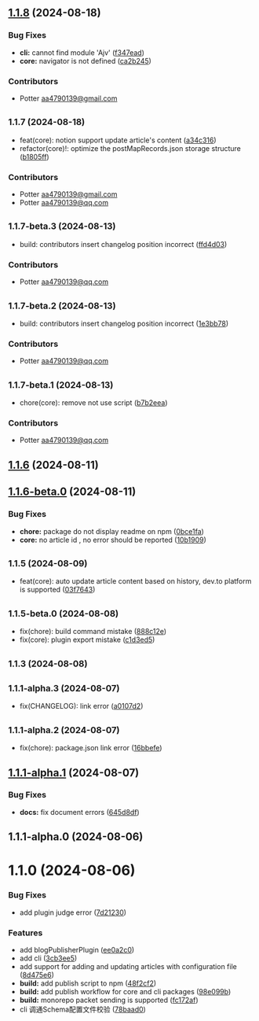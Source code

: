 ## [1.1.8](https://github.com/artipub/artipub/compare/v1.1.7...v1.1.8) (2024-08-18)


### Bug Fixes

* **cli:** cannot find module 'Ajv' ([f347ead](https://github.com/artipub/artipub/commit/f347ead1f107b5190fcb205c1990b736b49e408f))
* **core:** navigator is not defined ([ca2b245](https://github.com/artipub/artipub/commit/ca2b2451b7b463a46f00ae400da5983d9fa9d749))




### Contributors

- Potter <aa4790139@gmail.com>



## <small>1.1.7 (2024-08-18)</small>

* feat(core): notion support update article's content ([a34c316](https://github.com/artipub/artipub/commit/a34c31622139b654b31082eb7329bf4d02e4df5c))
* refactor(core)!: optimize the postMapRecords.json storage structure ([b1805ff](https://github.com/artipub/artipub/commit/b1805ff619df7c030128a22ccdb94797be141399))




### Contributors

- Potter <aa4790139@gmail.com>
- Potter <aa4790139@qq.com>



## <small>1.1.7-beta.3 (2024-08-13)</small>

* build: contributors insert changelog position incorrect ([ffd4d03](https://github.com/artipub/artipub/commit/ffd4d0320b9fd216ff1adde3ebe86d37c61414ab))




### Contributors

- Potter <aa4790139@qq.com>



## <small>1.1.7-beta.2 (2024-08-13)</small>

* build: contributors insert changelog position incorrect ([1e3bb78](https://github.com/artipub/artipub/commit/1e3bb78a1ee277be0b4c6f1bdfeab01fe80f3c75))




### Contributors

- Potter <aa4790139@qq.com>



## <small>1.1.7-beta.1 (2024-08-13)</small>

* chore(core):  remove not use script ([b7b2eea](https://github.com/artipub/artipub/commit/b7b2eea1dab9434ce3a378c728d0ab90e1c9a403))


### Contributors

- Potter <aa4790139@qq.com>

## [1.1.6](https://github.com/artipub/artipub/compare/v1.1.6-beta.0...v1.1.6) (2024-08-11)


## [1.1.6-beta.0](https://github.com/artipub/artipub/compare/v1.1.5...v1.1.6-beta.0) (2024-08-11)


### Bug Fixes

* **chore:** package do not display readme on npm ([0bce1fa](https://github.com/artipub/artipub/commit/0bce1fac0020db6377d2a8f0172f08ee2da26e12))
* **core:** no article id , no error should be reported ([10b1909](https://github.com/artipub/artipub/commit/10b1909d73708f8286d87c64c645be5e86cd7d24))



## <small>1.1.5 (2024-08-09)</small>

* feat(core):  auto update article content based on history,  dev.to platform is supported ([03f7643](https://github.com/artipub/artipub/commit/03f76430711a8bff7f1f8d7885ea7f7b5a439ef8))



## <small>1.1.5-beta.0 (2024-08-08)</small>

* fix(chore): build command mistake ([888c12e](https://github.com/artipub/artipub/commit/888c12e045d14b0a74922237dc598923cb831d84))
* fix(core): plugin export mistake ([c1d3ed5](https://github.com/artipub/artipub/commit/c1d3ed54fe6866945d851e67268b492aa7312368))



## <small>1.1.3 (2024-08-08)</small>




## <small>1.1.1-alpha.3 (2024-08-07)</small>

* fix(CHANGELOG): link error ([a0107d2](https://github.com/artipub/artipub/commit/a0107d26fd9fa157923118cb0977ce35a31f5511))



## <small>1.1.1-alpha.2 (2024-08-07)</small>

* fix(chore): package.json link error ([16bbefe](https://github.com/artipub/artipub/commit/16bbefe4b89b2e329db14eccdc265dc3a23c836c))



## [1.1.1-alpha.1](https://github.com/artipub/artipub/compare/v1.1.1-alpha.0...v1.1.1-alpha.1) (2024-08-07)


### Bug Fixes

* **docs:** fix document errors ([645d8df](https://github.com/artipub/artipub/commit/645d8dfc5972f3eb19348fbaaff2242f6ff00000))



## 1.1.1-alpha.0 (2024-08-06)



# 1.1.0 (2024-08-06)


### Bug Fixes

* add plugin judge error ([7d21230](https://github.com/artipub/artipub/commit/7d212305642ec4257223ee33fccac71701ac72dc))


### Features

* add blogPublisherPlugin ([ee0a2c0](https://github.com/artipub/artipub/commit/ee0a2c0e9bcb405e5f997b46843751b3359548f6))
* add cli ([3cb3ee5](https://github.com/artipub/artipub/commit/3cb3ee5d744fd475181bfb06c2a60a0855d80eab))
* add support for adding and updating articles with configuration file ([8d475e6](https://github.com/artipub/artipub/commit/8d475e6568afaa11e5388bd8b7947dee1d175911))
* **build:** add publish script to npm ([48f2cf2](https://github.com/artipub/artipub/commit/48f2cf274db8468f242a7edad3ae8b24da4b8325))
* **build:** add publish workflow for core and cli packages ([98e099b](https://github.com/artipub/artipub/commit/98e099ba9a82ebd17540adec321c67a1858c3390))
* **build:** monorepo packet sending is supported ([fc172af](https://github.com/artipub/artipub/commit/fc172af5322c68e11382ab1cab87bd826f3aefd5))
* cli 调通Schema配置文件校验 ([78baad0](https://github.com/artipub/artipub/commit/78baad074cdc97fd98db8860034f643de5a04835))





